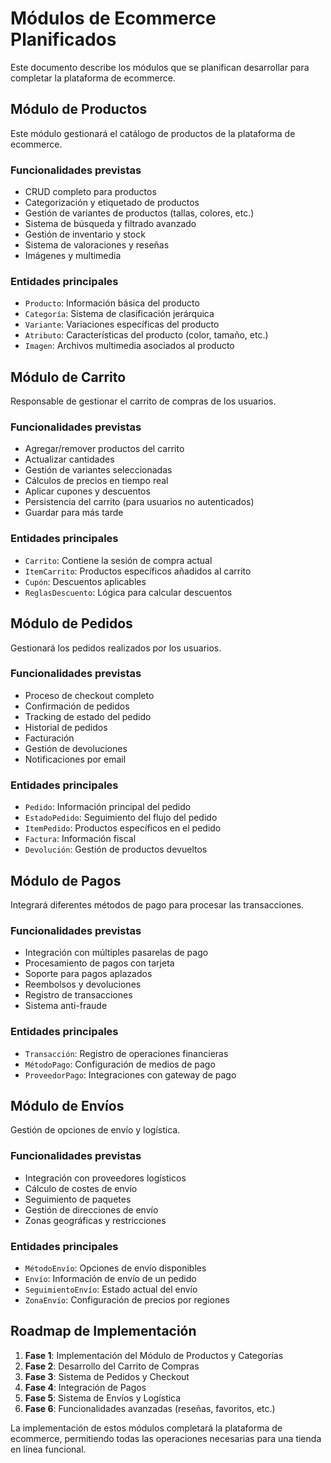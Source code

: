 # Módulos de Ecommerce Planificados

Este documento describe los módulos que se planifican desarrollar para completar la plataforma de ecommerce.

## Módulo de Productos

Este módulo gestionará el catálogo de productos de la plataforma de ecommerce.

### Funcionalidades previstas

- CRUD completo para productos
- Categorización y etiquetado de productos
- Gestión de variantes de productos (tallas, colores, etc.)
- Sistema de búsqueda y filtrado avanzado
- Gestión de inventario y stock
- Sistema de valoraciones y reseñas
- Imágenes y multimedia

### Entidades principales

- `Producto`: Información básica del producto
- `Categoría`: Sistema de clasificación jerárquica
- `Variante`: Variaciones específicas del producto
- `Atributo`: Características del producto (color, tamaño, etc.)
- `Imagen`: Archivos multimedia asociados al producto

## Módulo de Carrito

Responsable de gestionar el carrito de compras de los usuarios.

### Funcionalidades previstas

- Agregar/remover productos del carrito
- Actualizar cantidades
- Gestión de variantes seleccionadas
- Cálculos de precios en tiempo real
- Aplicar cupones y descuentos
- Persistencia del carrito (para usuarios no autenticados)
- Guardar para más tarde

### Entidades principales

- `Carrito`: Contiene la sesión de compra actual
- `ItemCarrito`: Productos específicos añadidos al carrito
- `Cupón`: Descuentos aplicables
- `ReglasDescuento`: Lógica para calcular descuentos

## Módulo de Pedidos

Gestionará los pedidos realizados por los usuarios.

### Funcionalidades previstas

- Proceso de checkout completo
- Confirmación de pedidos
- Tracking de estado del pedido
- Historial de pedidos
- Facturación
- Gestión de devoluciones
- Notificaciones por email

### Entidades principales

- `Pedido`: Información principal del pedido
- `EstadoPedido`: Seguimiento del flujo del pedido
- `ItemPedido`: Productos específicos en el pedido
- `Factura`: Información fiscal
- `Devolución`: Gestión de productos devueltos

## Módulo de Pagos

Integrará diferentes métodos de pago para procesar las transacciones.

### Funcionalidades previstas

- Integración con múltiples pasarelas de pago
- Procesamiento de pagos con tarjeta
- Soporte para pagos aplazados
- Reembolsos y devoluciones
- Registro de transacciones
- Sistema anti-fraude

### Entidades principales

- `Transacción`: Registro de operaciones financieras
- `MétodoPago`: Configuración de medios de pago
- `ProveedorPago`: Integraciones con gateway de pago

## Módulo de Envíos

Gestión de opciones de envío y logística.

### Funcionalidades previstas

- Integración con proveedores logísticos
- Cálculo de costes de envío
- Seguimiento de paquetes
- Gestión de direcciones de envío
- Zonas geográficas y restricciones

### Entidades principales

- `MétodoEnvío`: Opciones de envío disponibles
- `Envío`: Información de envío de un pedido
- `SeguimientoEnvío`: Estado actual del envío
- `ZonaEnvío`: Configuración de precios por regiones

## Roadmap de Implementación

1. **Fase 1**: Implementación del Módulo de Productos y Categorías
2. **Fase 2**: Desarrollo del Carrito de Compras
3. **Fase 3**: Sistema de Pedidos y Checkout
4. **Fase 4**: Integración de Pagos
5. **Fase 5**: Sistema de Envíos y Logística
6. **Fase 6**: Funcionalidades avanzadas (reseñas, favoritos, etc.)

La implementación de estos módulos completará la plataforma de ecommerce, permitiendo todas las operaciones necesarias para una tienda en línea funcional.
